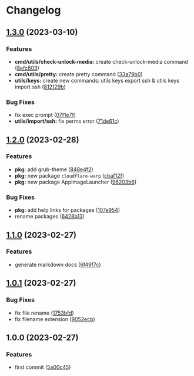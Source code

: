 # Changelog

## [1.3.0](https://github.com/liblaf/utils.go/compare/v1.2.0...v1.3.0) (2023-03-10)

### Features

- **cmd/utils/check-unlock-media:** create check-unlock-media command ([8efc603](https://github.com/liblaf/utils.go/commit/8efc6031ca1e90b32869e1f7cc8b8c053224d796))
- **cmd/utils/pretty:** create pretty command ([33a79b0](https://github.com/liblaf/utils.go/commit/33a79b03910bdf6ce7c2bc560094424565ec2f37))
- **utils/keys:** create new commands: utils keys export ssh & utils keys import ssh ([812129b](https://github.com/liblaf/utils.go/commit/812129ba724764ee1bbf2bbdd5ed3e1139dfcae1))

### Bug Fixes

- fix exec prompt ([07f1e7f](https://github.com/liblaf/utils.go/commit/07f1e7f9c1c5d0dcaf6d3f0280d95a21bef48012))
- **utils/import/ssh:** fix perms error ([71de61c](https://github.com/liblaf/utils.go/commit/71de61c2de3365bf6314f65ca08b55cc17454778))

## [1.2.0](https://github.com/liblaf/utils.go/compare/v1.1.0...v1.2.0) (2023-02-28)

### Features

- **pkg:** add grub-theme ([848e4f2](https://github.com/liblaf/utils.go/commit/848e4f2e9326b20747c32175a7045c7a1bb413e4))
- **pkg:** new package `cloudflare-warp` ([cbaf12f](https://github.com/liblaf/utils.go/commit/cbaf12f1502fbb26e70ab9e7953d8926956063a4))
- **pkg:** new package AppImageLauncher ([96203b6](https://github.com/liblaf/utils.go/commit/96203b6666685ac7defa40c61fb5a24dd34cb118))

### Bug Fixes

- **pkg:** add help links for packages ([107e954](https://github.com/liblaf/utils.go/commit/107e9549108205595f9e554dba8dfc2ce6edcaa5))
- rename packages ([6428b13](https://github.com/liblaf/utils.go/commit/6428b138d1a8077ccf08f2f9b090bdff13b9f6a4))

## [1.1.0](https://github.com/liblaf/utils.go/compare/v1.0.1...v1.1.0) (2023-02-27)

### Features

- generate markdown docs ([6f49f7c](https://github.com/liblaf/utils.go/commit/6f49f7cb3594f9062af5cf89d298849e0d49ee17))

## [1.0.1](https://github.com/liblaf/utils.go/compare/v1.0.0...v1.0.1) (2023-02-27)

### Bug Fixes

- fix file rename ([1753bfd](https://github.com/liblaf/utils.go/commit/1753bfdd34fcfcb5ab1107559c10790ae7ac4966))
- fix filename extension ([9052ecb](https://github.com/liblaf/utils.go/commit/9052ecb5bd1500975d146f86d5fdb506712d75df))

## 1.0.0 (2023-02-27)

### Features

- first commit ([5a00c45](https://github.com/liblaf/utils.go/commit/5a00c4528448dc094c1cf5b167a0d197d83b13b2))
